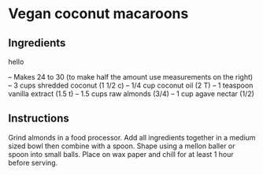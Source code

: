 # Vegan coconut macaroons

## Ingredients

hello 

– Makes 24 to 30 (to make half the amount use measurements on the right) 
– 3 cups shredded coconut (1 1/2 c) 
– 1/4 cup coconut oil (2 T) 
– 1 teaspoon vanilla extract (1.5 t) 
– 1.5 cups raw almonds (3/4) 
– 1 cup agave nectar (1/2) 

## Instructions

Grind almonds in a food processor. Add all ingredients together in a medium sized bowl then combine with a spoon. Shape using a mellon baller or spoon into small balls. Place on wax paper and chill for at least 1 hour before serving. 